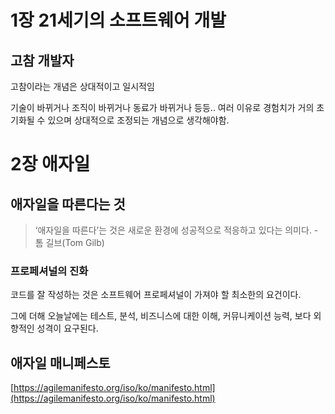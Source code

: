 # 1장 21세기의 소프트웨어 개발

## 고참 개발자

고참이라는 개념은 상대적이고 일시적임

기술이 바뀌거나 조직이 바뀌거나 동료가 바뀌거나 등등.. 여러 이유로 경험치가 거의 초기화될 수 있으며 상대적으로 조정되는 개념으로 생각해야함.

# 2장 애자일

## 애자일을 따른다는 것

> ‘애자일을 따른다’는 것은 새로운 환경에 성공적으로 적응하고 있다는 의미다. - 톰 길브(Tom Gilb)
> 

### 프로페셔널의 진화

코드를 잘 작성하는 것은 소프트웨어 프로페셔널이 가져야 할 최소한의 요건이다.

그에 더해 오늘날에는 테스트, 분석, 비즈니스에 대한 이해, 커뮤니케이션 능력, 보다 외향적인 성격이 요구된다.

## 애자일 매니페스토

[https://agilemanifesto.org/iso/ko/manifesto.html](https://agilemanifesto.org/iso/ko/manifesto.html)

